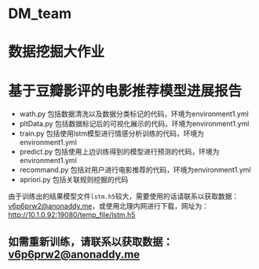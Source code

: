 # DM_team

# 数据挖掘大作业

# 基于豆瓣影评的电影推荐模型进展报告

- wath.py 包括数据清洗以及数据分类标记的代码，环境为environment1.yml
- pltData.py 包括数据标记后的可视化展示的代码，环境为environment1.yml
- train.py 包括使用lstm模型进行情感分析训练的代码，环境为environment1.yml
- predict.py 包括使用上边训练得到的模型进行预测的代码，环境为environment1.yml
- recommand.py 包括对用户进行电影推荐的代码，环境为environment1.yml
- apriori.py 包括关联规则挖掘的代码

由于训练出的结果模型文件`lstm.h5`较大，需要使用的话请联系以获取数据：v6p6prw2@anonaddy.me，或使用北理内网进行下载，网址为：http://10.1.0.92:19080/temp_file/lstm.h5

## 如需重新训练，请联系以获取数据：v6p6prw2@anonaddy.me
